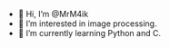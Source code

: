- 👋 Hi, I’m @MrM4ik
- 👀 I’m interested in image processing.
- 🌱 I’m currently learning Python and C. 

<!---
MrM4ik/MrM4ik is a ✨ special ✨ repository because its `README.md` (this file) appears on your GitHub profile.
You can click the Preview link to take a look at your changes.
--->

